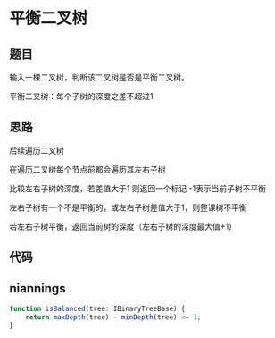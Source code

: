 # 平衡二叉树

## 题目
输入一棵二叉树，判断该二叉树是否是平衡二叉树。

平衡二叉树：每个子树的深度之差不超过1

## 思路
后续遍历二叉树

在遍历二叉树每个节点前都会遍历其左右子树

比较左右子树的深度，若差值大于1 则返回一个标记 -1表示当前子树不平衡

左右子树有一个不是平衡的，或左右子树差值大于1，则整课树不平衡

若左右子树平衡，返回当前树的深度（左右子树的深度最大值+1）

## 代码

## niannings

```ts
function isBalanced(tree: IBinaryTreeBase) {
    return maxDepth(tree) - minDepth(tree) <= 1;
}
```
